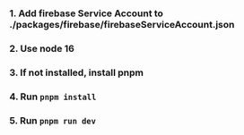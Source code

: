 
### 1. Add firebase Service Account to ./packages/firebase/firebaseServiceAccount.json
### 2. Use node 16
### 3. If not installed, install pnpm
### 4. Run `pnpm install`
### 5. Run `pnpm run dev`

